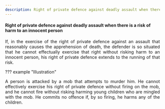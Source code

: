 ```yaml
---
description: Right of private defence against deadly assault when there is a risk of harm to an innocent person
---
```


#### Right of private defence against deadly assault when there is a risk of harm to an innocent person
<div style="text-align: justify">

If, in the exercise of the right of private defence against an assault that reasonably causes the apprehension of death, the defender is so situated that he cannot effectually exercise that right without risking harm to an innocent person, his right of private defence extends to the running of that risk.

</div>

??? example "Illustration"
    <div style="text-align: justify"> A person is attacked by a mob that attempts to murder him. He cannot effectively exercise his right of private defence without firing on the mob, and he cannot fire without risking harming young children who are mingled with the mob. He commits no offence if, by so firing, he harms any of the children.
